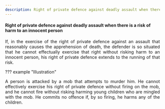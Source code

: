 ```yaml
---
description: Right of private defence against deadly assault when there is a risk of harm to an innocent person
---
```


#### Right of private defence against deadly assault when there is a risk of harm to an innocent person
<div style="text-align: justify">

If, in the exercise of the right of private defence against an assault that reasonably causes the apprehension of death, the defender is so situated that he cannot effectually exercise that right without risking harm to an innocent person, his right of private defence extends to the running of that risk.

</div>

??? example "Illustration"
    <div style="text-align: justify"> A person is attacked by a mob that attempts to murder him. He cannot effectively exercise his right of private defence without firing on the mob, and he cannot fire without risking harming young children who are mingled with the mob. He commits no offence if, by so firing, he harms any of the children.
